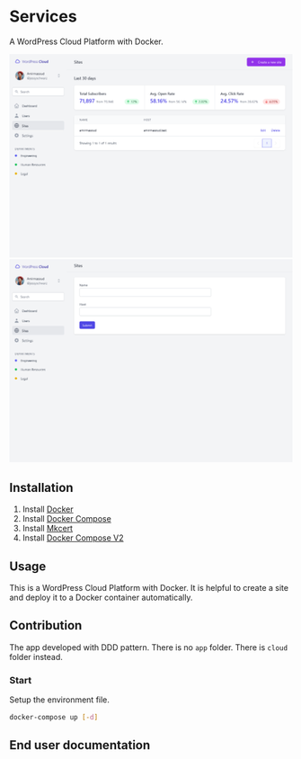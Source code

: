 # Services

A WordPress Cloud Platform with Docker.

![Sites Index](screenshots/Sites_Index.png)
![Sites Create](screenshots/Sites_Create.png)

## Installation

1. Install [Docker](https://www.docker.com/products/docker-desktop)
2. Install [Docker Compose](https://docs.docker.com/compose/install/)
3. Install [Mkcert](https://github.com/FiloSottile/mkcert)
4. Install [Docker Compose V2](https://docs.docker.com/compose/cli-command/)


## Usage

This is a WordPress Cloud Platform with Docker. It is helpful to create a site and deploy it to a Docker container automatically.

## Contribution

The app developed with DDD pattern. There is no `app` folder. There is `cloud` folder instead.

### Start

Setup the environment file.

```bash
docker-compose up [-d]
```

## End user documentation
